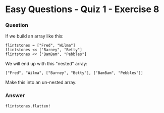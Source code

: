 # Easy Questions - Quiz 1 - Exercise 8

### Question

If we build an array like this:

```
flintstones = ["Fred", "Wilma"]
flintstones << ["Barney", "Betty"]
flintstones << ["BamBam", "Pebbles"]
```

We will end up with this "nested" array:

```
["Fred", "Wilma", ["Barney", "Betty"], ["BamBam", "Pebbles"]]
```

Make this into an un-nested array.

### Answer

```
flintstones.flatten!
```